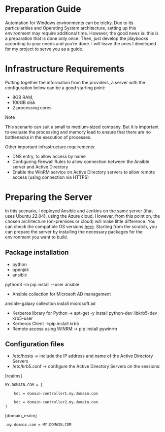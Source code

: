 # Preparation Guide

Automation for Windows environments can be tricky. 
Due to its particularities and Operating System architecture, setting up this environment may require additional time. 
However, the good news is: this is a preparation that is done only once. Then, just develop the playbooks according to your needs and you’re done. I will leave the ones I developed for my project to serve you as a guide.

# Infrastructure Requirements

Putting together the information from the providers, a server with the configuration below can be a good starting point:
- 8GB RAM,
- 100GB disk
- 2 processing cores

> [!NOTE]
> This scenario can suit a small to medium-sized company.
> But it is important to evaluate the processing and memory load to ensure that there are no bottlenecks in the execution of processes.

Other important infrastructure requirements:
- DNS entry, to allow access by name
- Configuring Firewall Rules to allow connection between the Ansible server and Active Directory
- Enable the WinRM service on Active Directory servers to allow remote access (using connection via HTTPS)

# Preparing the Server

In this scenario, I deployed Ansible and Jenkins on the same server (that uses Ubuntu 22.04), using the Azure cloud. However, from this point on, the chosen architecture (on-premises or cloud) will make little difference.
You can check the compatible OS versions [here](https://docs.ansible.com/ansible/latest/installation_guide/installation_distros.html).
Starting from the scratch, you can prepare the server by installing the necessary packages for the environment you want to build.

## Package installation

- python 
- openjdk 
- ansible

python3 -m pip install --user ansible

- Ansible collection for Microsoft AD management

ansible-galaxy collection install microsoft.ad

- Kerberos library for Python ->  apt-get -y install python-dev libkrb5-dev krb5-user
- Kerberos Client ->pip install krb5
- Remote access using WINRM -> pip install pywinrm

## Configuration files

- /etc/hosts -> include the IP address and name of the Active Directory Servers
- /etc/krb5.conf -> configure the Active Directory Servers on the sessions:

[realms]

    MY.DOMAIN.COM = {
    
        kdc = domain-controller1.my.domain.com
        
        kdc = domain-controller2.my.domain.com
    }

[domain_realm]
    
    .my.domain.com = MY.DOMAIN.COM


